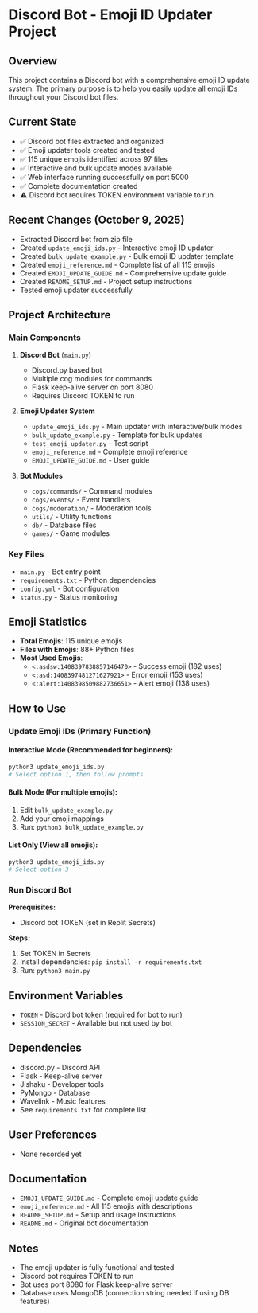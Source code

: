 # Discord Bot - Emoji ID Updater Project

## Overview
This project contains a Discord bot with a comprehensive emoji ID update system. The primary purpose is to help you easily update all emoji IDs throughout your Discord bot files.

## Current State
- ✅ Discord bot files extracted and organized
- ✅ Emoji updater tools created and tested
- ✅ 115 unique emojis identified across 97 files
- ✅ Interactive and bulk update modes available
- ✅ Web interface running successfully on port 5000
- ✅ Complete documentation created
- ⚠️ Discord bot requires TOKEN environment variable to run

## Recent Changes (October 9, 2025)
- Extracted Discord bot from zip file
- Created `update_emoji_ids.py` - Interactive emoji ID updater
- Created `bulk_update_example.py` - Bulk emoji ID updater template
- Created `emoji_reference.md` - Complete list of all 115 emojis
- Created `EMOJI_UPDATE_GUIDE.md` - Comprehensive update guide
- Created `README_SETUP.md` - Project setup instructions
- Tested emoji updater successfully

## Project Architecture

### Main Components
1. **Discord Bot** (`main.py`)
   - Discord.py based bot
   - Multiple cog modules for commands
   - Flask keep-alive server on port 8080
   - Requires Discord TOKEN to run

2. **Emoji Updater System**
   - `update_emoji_ids.py` - Main updater with interactive/bulk modes
   - `bulk_update_example.py` - Template for bulk updates
   - `test_emoji_updater.py` - Test script
   - `emoji_reference.md` - Complete emoji reference
   - `EMOJI_UPDATE_GUIDE.md` - User guide

3. **Bot Modules**
   - `cogs/commands/` - Command modules
   - `cogs/events/` - Event handlers
   - `cogs/moderation/` - Moderation tools
   - `utils/` - Utility functions
   - `db/` - Database files
   - `games/` - Game modules

### Key Files
- `main.py` - Bot entry point
- `requirements.txt` - Python dependencies
- `config.yml` - Bot configuration
- `status.py` - Status monitoring

## Emoji Statistics
- **Total Emojis**: 115 unique emojis
- **Files with Emojis**: 88+ Python files
- **Most Used Emojis**:
  - `<:asdsw:1408397838857146470>` - Success emoji (182 uses)
  - `<:asd:1408397481271627921>` - Error emoji (153 uses)
  - `<:alert:1408398509882736651>` - Alert emoji (138 uses)

## How to Use

### Update Emoji IDs (Primary Function)

#### Interactive Mode (Recommended for beginners):
```bash
python3 update_emoji_ids.py
# Select option 1, then follow prompts
```

#### Bulk Mode (For multiple emojis):
1. Edit `bulk_update_example.py`
2. Add your emoji mappings
3. Run: `python3 bulk_update_example.py`

#### List Only (View all emojis):
```bash
python3 update_emoji_ids.py
# Select option 3
```

### Run Discord Bot

**Prerequisites:**
- Discord bot TOKEN (set in Replit Secrets)

**Steps:**
1. Set TOKEN in Secrets
2. Install dependencies: `pip install -r requirements.txt`
3. Run: `python3 main.py`

## Environment Variables
- `TOKEN` - Discord bot token (required for bot to run)
- `SESSION_SECRET` - Available but not used by bot

## Dependencies
- discord.py - Discord API
- Flask - Keep-alive server
- Jishaku - Developer tools
- PyMongo - Database
- Wavelink - Music features
- See `requirements.txt` for complete list

## User Preferences
- None recorded yet

## Documentation
- `EMOJI_UPDATE_GUIDE.md` - Complete emoji update guide
- `emoji_reference.md` - All 115 emojis with descriptions
- `README_SETUP.md` - Setup and usage instructions
- `README.md` - Original bot documentation

## Notes
- The emoji updater is fully functional and tested
- Discord bot requires TOKEN to run
- Bot uses port 8080 for Flask keep-alive server
- Database uses MongoDB (connection string needed if using DB features)
